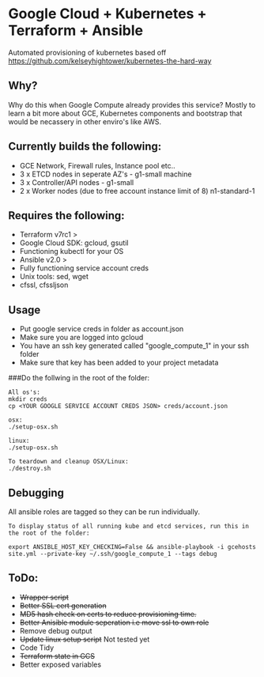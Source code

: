 # Google Cloud + Kubernetes + Terraform + Ansible
 
Automated provisioning of kubernetes based off https://github.com/kelseyhightower/kubernetes-the-hard-way

## Why?

Why do this when Google Compute already provides this service? Mostly to learn a bit more about GCE, Kubernetes components and bootstrap that would be necassery in other enviro's like AWS. 

## Currently builds the following:
* GCE Network, Firewall rules, Instance pool etc..
* 3 x ETCD nodes in seperate AZ's - g1-small machine
* 3 x Controller/API nodes - g1-small 
* 2 x Worker nodes (due to free account instance limit of 8) n1-standard-1

## Requires the following: 
* Terraform v7rc1 >
* Google Cloud SDK: gcloud, gsutil 
* Functioning kubectl for your OS
* Ansible v2.0 > 
* Fully functioning service account creds
* Unix tools: sed, wget
* cfssl, cfssljson 

## Usage 
* Put google service creds in folder as account.json
* Make sure you are logged into gcloud
* You have an ssh key generated called "google_compute_1" in your ssh folder 
* Make sure that key has been added to your project metadata

###Do the follwing in the root of the folder:
```
All os's:
mkdir creds
cp <YOUR GOOGLE SERVICE ACCOUNT CREDS JSON> creds/account.json

osx:
./setup-osx.sh

linux:
./setup-osx.sh

To teardown and cleanup OSX/Linux:
./destroy.sh
```

## Debugging

All ansible roles are tagged so they can be run individually.

```
To display status of all running kube and etcd services, run this in the root of the folder:

export ANSIBLE_HOST_KEY_CHECKING=False && ansible-playbook -i gcehosts site.yml --private-key ~/.ssh/google_compute_1 --tags debug

```

## ToDo:
* ~~Wrapper script~~ 
* ~~Better SSL cert generation~~
* ~~MD5 hash check on certs to reduce provisioning time.~~
* ~~Better Anisible module seperation i.e move ssl to own role~~
* Remove debug output
* ~~Update linux setup script~~ Not tested yet
* Code Tidy
* ~~Terraform state in GCS~~
* Better exposed variables